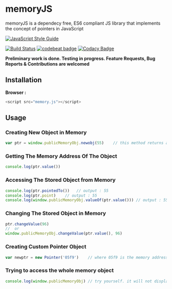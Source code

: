 # memoryJS

memoryJS is a dependecy free, ES6 compliant JS library that implements the concept of pointers in JavaScript

[![JavaScript Style Guide](https://cdn.rawgit.com/standard/standard/master/badge.svg)](https://github.com/standard/standard)

[![Build Status](https://travis-ci.org/unsuitable001/memoryJS.svg?branch=master)](https://travis-ci.org/unsuitable001/memoryJS) [![codebeat badge](https://codebeat.co/badges/9a04c2ff-0e70-4290-a340-67f37d41e162)](https://codebeat.co/projects/github-com-unsuitable001-memoryjs-master) [![Codacy Badge](https://api.codacy.com/project/badge/Grade/392b5ccd3b854df8bc0988e359872afb)](https://www.codacy.com/app/unsuitable001/memoryJS?utm_source=github.com&amp;utm_medium=referral&amp;utm_content=unsuitable001/memoryJS&amp;utm_campaign=Badge_Grade)

**Preliminary work is done. Testing in progress. Feature Requests, Bug Reports & Contributions are welcomed**

## Installation

**Browser :**

```javascript
<script src="memory.js"></script>
```

## Usage

### Creating New Object in Memory

```javascript
var ptr = window.publicMemoryObj.newobj(55)    // this method returns a pointer object
```

### Getting The Memory Address Of The Object

```javascript
console.log(ptr.value())
```

### Accessing The Stored Object from Memory

```javascript
console.log(ptr.pointedTo())   // output : 55
console.log(ptr.point)    // output : 55
console.log(window.publicMemoryObj.valueOf(ptr.value())) // output : 55
```

### Changing The Stored Object in Memory

```javascript
ptr.changeValue(96)
//  or
window.publicMemoryObj.changeValue(ptr.value(), 96)
```

### Creating Custom Pointer Object

```javascript
var newptr = new Pointer('05f9')    // where 05f9 is the memory address (i.e value of the pointer)
```
### Trying to access the whole memory object

```javascript
console.log(window.publicMemoryObj) // try yourself. it will not display any of the contents. Will only print the available methods.
```

